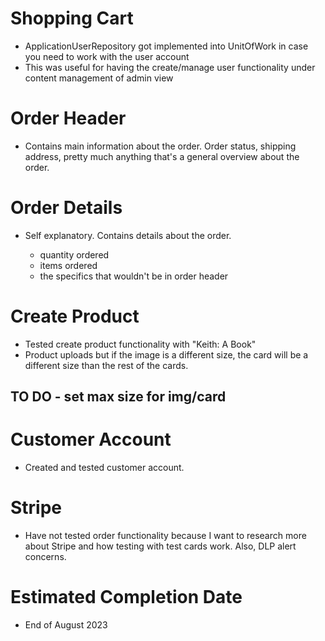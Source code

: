 # Shopping Cart

- ApplicationUserRepository got implemented into UnitOfWork in case you need to work with the user account
- This was useful for having the create/manage user functionality under content management of admin view

# Order Header 

- Contains main information about the order. Order status, shipping address, pretty much anything that's a general overview about the order. 

# Order Details

- Self explanatory. Contains details about the order. 

	- quantity ordered
	- items ordered
	- the specifics that wouldn't be in order header

# Create Product

- Tested create product functionality with "Keith: A Book"
- Product uploads but if the image is a different size, the card will be a different size than the rest of the cards. 
## TO DO - set max size for img/card

# Customer Account
- Created and tested customer account. 

# Stripe
- Have not tested order functionality because I want to research more about Stripe and how testing with test cards work. Also, DLP alert concerns. 

# Estimated Completion Date 
- End of August 2023
